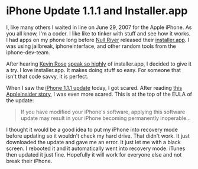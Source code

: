 # iPhone Update 1.1.1 and Installer.app

I, like many others I waited in line on June 29, 2007 for the Apple iPhone. As you all know, I'm a coder. I like like to tinker with stuff and see how it works. I had apps on my phone long before [Null River](http://web.archive.org/web/20071014203346/http://nullriver.com/) released their [installer.app](http://web.archive.org/web/20071014203346/http://iphone.nullriver.com/). I was using jailbreak, iphoneinterface, and other random tools from the iphone-dev-team.

After hearing [Kevin Rose](http://kevinrose.com/) [speak so highly](http://web.archive.org/web/20071014203346/http://revision3.com/diggnation/2007-09-06extra8) of installer.app, I decided to give it a try. I love installer.app. It makes doing stuff so easy. For someone that isn't that code savvy, it is perfect.

When I saw the [iPhone 1.1.1 update](http://www.appleinsider.com/articles/07/09/27/apple_iphone_update_1_1_1_offers_louder_volume_adds_itunes.html) today, I got scared. After reading [this AppleInsider story](http://www.appleinsider.com/articles/07/09/27/apple_iphone_update_1_1_1_offers_louder_volume_adds_itunes.html), I was even more scared. This is at the top of the EULA of the update:

> If you have modified your iPhone's software, applying this software update may result in your iPhone becoming permanently inoperable…

I thought it would be a good idea to put my iPhone into recovery mode before updating so it wouldn't check my hard drive. That didn't work. It just downloaded the update and gave me an error. It just let me with a black screen. I rebooted it and it automatically went into recovery mode. iTunes then updated it just fine. Hopefully it will work for everyone else and not break their iPhone.
